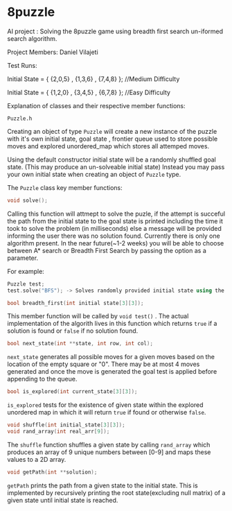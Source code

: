 # 8puzzle
AI project : Solving the 8puzzle game using breadth first search un-iformed search algorithm.

Project Members: Daniel Vilajeti

Test Runs:

Initial State = { {2,0,5} , {1,3,6} , {7,4,8} }; //Medium Difficulty

Initial State = { {1,2,0} , {3,4,5} , {6,7,8} }; //Easy Difficulty

Explanation of classes and their respective member functions:

``` Puzzle.h ```

Creating an object of type ``` Puzzle ``` will create a new instance of the puzzle with it's own initial state, goal state , frontier queue used to store possible moves
and explored unordered_map which stores all attemped moves.

Using the default constructor initial state will be a randomly shuffled goal state. (This may produce an un-solveable initial state)
Instead you may pass your own initial state when creating an object of ``` Puzzle ``` type.

The ``` Puzzle ``` class key member functions:

``` c++
void solve();

```

Calling this function will attmept to solve the puzle, if the attempt is succeful the path from the initial state to
the goal state is printed including the time it took to solve the problem (in milliseconds) else a message will be provided informing the user
there was no solution found. Currently there is only one algorithm present.
In the near future(~1-2 weeks) you will be able to choose between A* search or Breadth First Search by passing
the option as a parameter.

For example:

``` c++
Puzzle test;
test.solve("BFS"); -> Solves randomly provided initial state using the breadth first search algortihm

``` 

``` c++
bool breadth_first(int initial state[3][3]);

```
This member function will be called by ``` void test() ``` . The actual implementation of the algorith lives in this function
which returns ``` true ``` if a solution is found or ``` false ``` if no solution found.

``` c++
bool next_state(int **state, int row, int col);
```

``` next_state ``` generates all possible moves for a given moves based on the location of the empty square or "0".
There may be at most 4 moves generated and once the move is generated the goal test is applied before appending to the queue.

``` c++
bool is_explored(int current_state[3][3]);
```

``` is_explored ``` tests for the existence of given state within the explored unordered map in which it will return ``` true ``` if found or otherwise ``` false ```.

``` c++
void shuffle(int initial_state[3][3]);
void rand_array(int real_arr[9]);

```

The ``` shuffle ``` function shuffles a given state by calling ``` rand_array ``` which produces an array of 9 unique numbers between [0-9] and maps these values to a 2D array.

``` c++
void getPath(int **solution);
```

``` getPath ``` prints the path from a given state to the initial state. This is implemented by recursively printing the root state(excluding null matrix) of a given state until initial state is reached.




